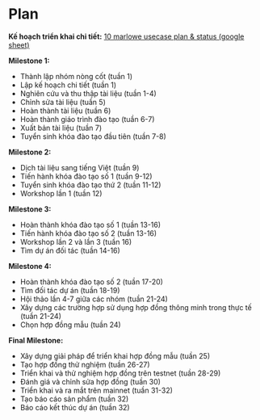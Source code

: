 # Plan



**Kế hoạch triển khai chi tiết:** [10 marlowe usecase plan & status (google sheet)](https://docs.google.com/spreadsheets/d/1TBR8KUX4dmoDCFsggjIUtGsQEjpLtr8T/edit?gid=71171448#gid=71171448)

**Milestone 1:**

* Thành lập nhóm nòng cốt (tuần 1)
* Lập kế hoạch chi tiết (tuần 1)
* Nghiên cứu và thu thập tài liệu (tuần 1-4)
* Chỉnh sửa tài liệu (tuần 5)
* Hoàn thành tài liệu (tuần 6)
* Hoàn thành giáo trình đào tạo (tuần 6-7)
* Xuất bản tài liệu (tuần 7)
* Tuyển sinh khóa đào tạo đầu tiên (tuần 7-8)

**Milestone 2:**

* Dịch tài liệu sang tiếng Việt (tuần 9)
* Tiến hành khóa đào tạo số 1 (tuần 9-12)
* Tuyển sinh khóa đào tạo thứ 2 (tuần 11-12)
* Workshop lần 1 (tuần 12)

**Milestone 3:**

* Hoàn thành khóa đào tạo số 1 (tuần 13-16)
* Tiến hành khóa đào tạo số 2 (tuần 13-16)
* Workshop lần 2 và lần 3 (tuần 16)
* Tìm dự án đối tác (tuần 14-16)

**Milestone 4:**

* Hoàn thành khóa đào tạo số 2 (tuần 17-20)
* Tìm đối tác dự án (tuần 18-19)
* Hội thảo lần 4-7 giữa các nhóm (tuần 21-24)
* Xây dựng các trường hợp sử dụng hợp đồng thông minh trong thực tế (tuần 21-24)
* Chọn hợp đồng mẫu (tuần 24)

**Final Milestone:**

* Xây dựng giải pháp để triển khai hợp đồng mẫu (tuần 25)
* Tạo hợp đồng thử nghiệm (tuần 26-27)
* Triển khai và thử nghiệm hợp đồng trên testnet (tuần 28-29)
* Đánh giá và chỉnh sửa hợp đồng (tuần 30)
* Triển khai và ra mắt trên mainnet (tuần 31-32)
* Tạo báo cáo sản phẩm (tuần 32)
* Báo cáo kết thúc dự án (tuần 32)

